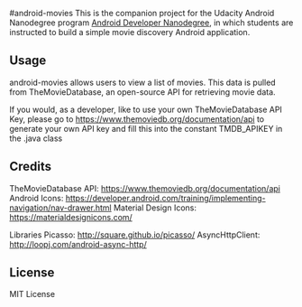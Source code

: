 #android-movies
This is the companion project for the Udacity Android Nanodegree program [Android Developer Nanodegree](https://www.udacity.com/nanodegree), in which students are instructed to build a simple movie discovery Android application.

## Usage

android-movies allows users to view a list of movies.
This data is pulled from TheMovieDatabase, an open-source API for retrieving movie data.

If you would, as a developer, like to use your own TheMovieDatabase API Key, please go to https://www.themoviedb.org/documentation/api to generate your own API key and fill this into the constant TMDB_APIKEY in the .java class

## Credits

TheMovieDatabase API: https://www.themoviedb.org/documentation/api
Android Icons: https://developer.android.com/training/implementing-navigation/nav-drawer.html
Material Design Icons: https://materialdesignicons.com/

Libraries
Picasso: http://square.github.io/picasso/
AsyncHttpClient: http://loopj.com/android-async-http/

## License

MIT License
